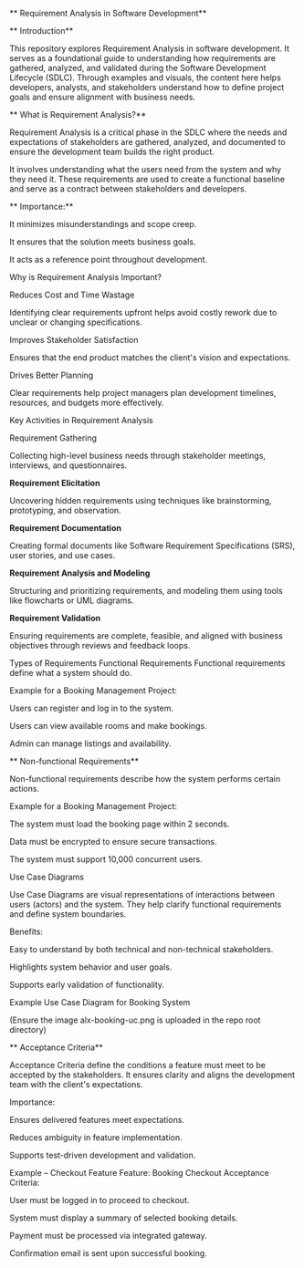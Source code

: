 ** Requirement Analysis in Software Development**

** Introduction**

This repository explores Requirement Analysis in software development. It serves as a foundational guide to understanding how requirements are gathered, analyzed, and validated during the Software Development Lifecycle (SDLC). Through examples and visuals, the content here helps developers, analysts, and stakeholders understand how to define project goals and ensure alignment with business needs.


** What is Requirement Analysis?**

Requirement Analysis is a critical phase in the SDLC where the needs and expectations of stakeholders are gathered, analyzed, and documented to ensure the development team builds the right product.

It involves understanding what the users need from the system and why they need it. These requirements are used to create a functional baseline and serve as a contract between stakeholders and developers.

** Importance:**

It minimizes misunderstandings and scope creep.

It ensures that the solution meets business goals.

It acts as a reference point throughout development.

 Why is Requirement Analysis Important?
 
Reduces Cost and Time Wastage

Identifying clear requirements upfront helps avoid costly rework due to unclear or changing specifications.

Improves Stakeholder Satisfaction

Ensures that the end product matches the client's vision and expectations.

Drives Better Planning

Clear requirements help project managers plan development timelines, resources, and budgets more effectively.

 Key Activities in Requirement Analysis
 
Requirement Gathering

Collecting high-level business needs through stakeholder meetings, interviews, and questionnaires.

**Requirement Elicitation**


Uncovering hidden requirements using techniques like brainstorming, prototyping, and observation.

**Requirement Documentation**


Creating formal documents like Software Requirement Specifications (SRS), user stories, and use cases.

**Requirement Analysis and Modeling**


Structuring and prioritizing requirements, and modeling them using tools like flowcharts or UML diagrams.

**Requirement Validation**


Ensuring requirements are complete, feasible, and aligned with business objectives through reviews and feedback loops.


 Types of Requirements
 Functional Requirements
Functional requirements define what a system should do.

Example for a Booking Management Project:

Users can register and log in to the system.

Users can view available rooms and make bookings.

Admin can manage listings and availability.

** Non-functional Requirements**

Non-functional requirements describe how the system performs certain actions.

Example for a Booking Management Project:

The system must load the booking page within 2 seconds.

Data must be encrypted to ensure secure transactions.

The system must support 10,000 concurrent users.

 Use Case Diagrams
 
Use Case Diagrams are visual representations of interactions between users (actors) and the system. They help clarify functional requirements and define system boundaries.

 Benefits:
 
Easy to understand by both technical and non-technical stakeholders.

Highlights system behavior and user goals.

Supports early validation of functionality.

Example Use Case Diagram for Booking System


(Ensure the image alx-booking-uc.png is uploaded in the repo root directory)

** Acceptance Criteria**
 
Acceptance Criteria define the conditions a feature must meet to be accepted by the stakeholders. It ensures clarity and aligns the development team with the client's expectations.

 Importance:
 
Ensures delivered features meet expectations.

Reduces ambiguity in feature implementation.

Supports test-driven development and validation.

 Example – Checkout Feature
Feature: Booking Checkout
Acceptance Criteria:


User must be logged in to proceed to checkout.

System must display a summary of selected booking details.

Payment must be processed via integrated gateway.

Confirmation email is sent upon successful booking.
